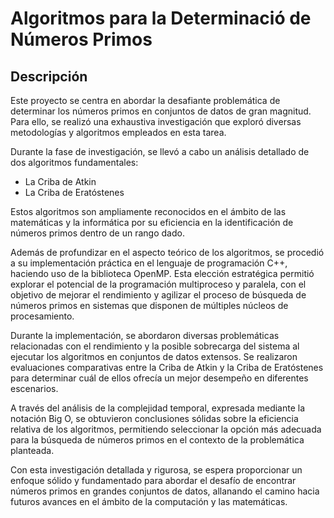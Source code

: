 # Algoritmos para la Determinació de Números Primos

## Descripción

Este proyecto se centra en abordar la desafiante problemática de determinar los números primos en conjuntos de datos de gran magnitud. Para ello, se realizó una exhaustiva investigación que exploró diversas metodologías y algoritmos empleados en esta tarea.

Durante la fase de investigación, se llevó a cabo un análisis detallado de dos algoritmos fundamentales:

- La Criba de Atkin
- La Criba de Eratóstenes

Estos algoritmos son ampliamente reconocidos en el ámbito de las matemáticas y la informática por su eficiencia en la identificación de números primos dentro de un rango dado.

Además de profundizar en el aspecto teórico de los algoritmos, se procedió a su implementación práctica en el lenguaje de programación C++, haciendo uso de la biblioteca OpenMP. Esta elección estratégica permitió explorar el potencial de la programación multiproceso y paralela, con el objetivo de mejorar el rendimiento y agilizar el proceso de búsqueda de números primos en sistemas que disponen de múltiples núcleos de procesamiento.

Durante la implementación, se abordaron diversas problemáticas relacionadas con el rendimiento y la posible sobrecarga del sistema al ejecutar los algoritmos en conjuntos de datos extensos. Se realizaron evaluaciones comparativas entre la Criba de Atkin y la Criba de Eratóstenes para determinar cuál de ellos ofrecía un mejor desempeño en diferentes escenarios.

A través del análisis de la complejidad temporal, expresada mediante la notación Big O, se obtuvieron conclusiones sólidas sobre la eficiencia relativa de los algoritmos, permitiendo seleccionar la opción más adecuada para la búsqueda de números primos en el contexto de la problemática planteada.

Con esta investigación detallada y rigurosa, se espera proporcionar un enfoque sólido y fundamentado para abordar el desafío de encontrar números primos en grandes conjuntos de datos, allanando el camino hacia futuros avances en el ámbito de la computación y las matemáticas.
